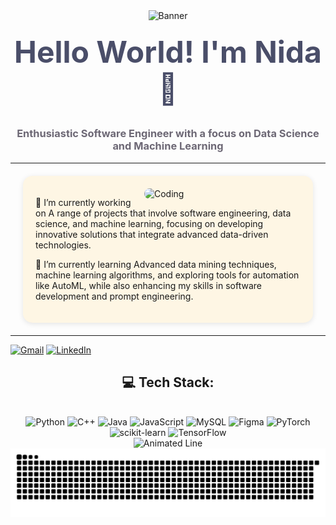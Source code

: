 <div align="center">
  <img height="350" width="100%" src="https://raw.githubusercontent.com/simon-zerisenay/simon-zerisenay/main/work.gif" alt="Banner" />
</div>


<div>
  <h1 align="center" style="color: #4a4e69; font-size: 3rem; margin-top: 20px;">Hello World! I'm Nida 👋 </h1>
  <h3 align="center" style="color: #6d6875; margin-top: 10px;">Enthusiastic Software Engineer with a focus on Data Science and Machine Learning</h3>
</div>

---

<div style="margin: 20px; padding: 20px; background-color: #fef6e4; border-radius: 15px; box-shadow: 0px 2px 8px rgba(0, 0, 0, 0.1);">
  <img align="right" alt="Coding" width="250" style="border-radius: 15px; margin-left: 15px;" src="https://media.istockphoto.com/id/1333284937/vector/muslim-student-girl-with-laptop-studying-young-arab-woman-in-hijab.jpg?s=612x612&w=0&k=20&c=t-CK2Lo9bab2lfstiO2IiMydHGnpzLRIUvxeTGB1eh4=" />

🔭 I’m currently working on A range of projects that involve software engineering, data science, and machine learning, focusing on developing innovative solutions that integrate advanced data-driven technologies.

🌱 I’m currently learning Advanced data mining techniques, machine learning algorithms, and exploring tools for automation like AutoML, while also enhancing my skills in software development and prompt engineering.

</div>

---

<a href="mailto:syedanidakhader@gmail.com"><img src="https://img.shields.io/badge/Gmail-333333?style=for-the-badge&logo=gmail&logoColor=red" alt="Gmail" /></a> 
<a href="https://www.linkedin.com/in/syeda-nida-khader-399288209/" target="_blank"><img src="https://img.shields.io/badge/LinkedIn-0077B5?style=for-the-badge&logo=linkedin&logoColor=white" alt="LinkedIn" /></a> 

<div align="center">
  <h2>💻 Tech Stack:</h2>
  <br/>
  <div align="center"> 
    <img src="https://img.shields.io/badge/python-3670A0?style=for-the-badge&logo=python&logoColor=ffdd54" alt="Python" />
    <img src="https://img.shields.io/badge/c++-%2300599C.svg?style=for-the-badge&logo=c%2B%2B&logoColor=white" alt="C++" />
    <img src="https://img.shields.io/badge/java-%23ED8B00.svg?style=for-the-badge&logo=openjdk&logoColor=white" alt="Java" />
    <img src="https://img.shields.io/badge/javascript-%23323330.svg?style=for-the-badge&logo=javascript&logoColor=%23F7DF1E" alt="JavaScript" />
    <img src="https://img.shields.io/badge/mysql-4479A1.svg?style=for-the-badge&logo=mysql&logoColor=white" alt="MySQL" />
    <img src="https://img.shields.io/badge/figma-%23F24E1E.svg?style=for-the-badge&logo=figma&logoColor=white" alt="Figma" />
    <img src="https://img.shields.io/badge/PyTorch-%23EE4C2C.svg?style=for-the-badge&logo=PyTorch&logoColor=white" alt="PyTorch" />
    <img src="https://img.shields.io/badge/scikit--learn-%23F7931E.svg?style=for-the-badge&logo=scikit-learn&logoColor=white" alt="scikit-learn" />
    <img src="https://img.shields.io/badge/TensorFlow-%23FF6F00.svg?style=for-the-badge&logo=TensorFlow&logoColor=white" alt="TensorFlow" />
  </div>
</div>

<div align="center">
  <img src="https://www.animatedimages.org/data/media/562/animated-line-image-0184.gif" width="1920" alt="Animated Line" />
</div>

<div align="center">
  <img src="https://raw.githubusercontent.com/Anmol-Baranwal/Anmol-Baranwal/output/github-contribution-grid-snake-dark.svg" alt="Snake animation Contribution Graph" />
</div>


